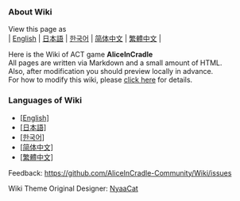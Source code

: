 ### About Wiki

View this page as<br>
| [English](README) | [日本語](README_ja) | [한국어](README_ko) | [简体中文](README_zh-hans) | [繁體中文](README_zh-hant) |

Here is the Wiki of ACT game <b>AliceInCradle</b><br>
All pages are written via Markdown and a small amount of HTML.<br>
Also, after modification you should preview locally in advance.<br>
For how to modify this wiki, please [click here](contribution_v2/contribute_en) for details.

### Languages of Wiki

- [[English]](wiki/en/)
- [[日本語]](wiki/ja/)
- [[한국어]](wiki/ko/)
- [[简体中文]](wiki/zh-hans/)
- [[繁體中文]](wiki/zh-hant/)

Feedback: https://github.com/AliceInCradle-Community/Wiki/issues

Wiki Theme Original Designer: [NyaaCat](https://github.com/nyaacat)
